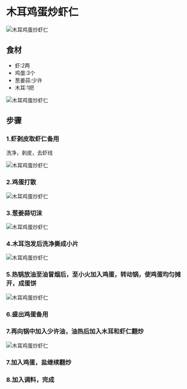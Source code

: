 木耳鸡蛋炒虾仁
===============================
![木耳鸡蛋炒虾仁](mu-er-ji-dan-chao-xia-ren08.jpg)


## 食材 ##
* 虾:2两
* 鸡蛋:3个
* 葱姜蒜:少许
* 木耳:1把

![木耳鸡蛋炒虾仁](mu-er-ji-dan-chao-xia-ren01.jpg)
## 步骤 ##
### 1.虾剥皮取虾仁备用  ###
洗净，剥皮，去虾线


![木耳鸡蛋炒虾仁](mu-er-ji-dan-chao-xia-ren02.jpg)
### 2.鸡蛋打散  ###
![木耳鸡蛋炒虾仁](mu-er-ji-dan-chao-xia-ren03.jpg)
### 3.葱姜蒜切沫  ###
![木耳鸡蛋炒虾仁](mu-er-ji-dan-chao-xia-ren04.jpg)
### 4.木耳泡发后洗净撕成小片  ###
![木耳鸡蛋炒虾仁](mu-er-ji-dan-chao-xia-ren05.jpg)
### 5.热锅放油至油冒烟后，至小火加入鸡蛋，转动锅，使鸡蛋均匀摊开，成蛋饼  ###
![木耳鸡蛋炒虾仁](mu-er-ji-dan-chao-xia-ren06.jpg)
### 6.盛出鸡蛋备用 ###
### 7.再向锅中加入少许油，油热后加入木耳和虾仁翻炒  ###
![木耳鸡蛋炒虾仁](mu-er-ji-dan-chao-xia-ren07.jpg)
### 7.加入鸡蛋，盐继续翻炒  ###
### 8.加入调料，完成  ###

